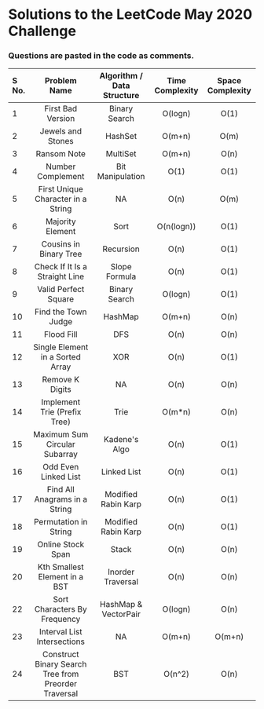 # Solutions to the LeetCode May 2020 Challenge

### Questions are pasted in the code as comments.
| S No. | Problem Name | Algorithm / Data Structure | Time Complexity | Space Complexity |
| :--- | :---: | :---: | :---: | :---: | 
| 1 | First Bad Version | Binary Search | O(logn) | O(1) |
| 2 | Jewels and Stones | HashSet  | O(m+n) | O(m) |
| 3 | Ransom Note | MultiSet | O(m+n) | O(n) |
| 4 | Number Complement | Bit Manipulation | O(1) | O(1) |
| 5 | First Unique Character in a String | NA | O(n) | O(m) |
| 6 | Majority Element | Sort | O(n(logn)) | O(1) |
| 7 | Cousins in Binary Tree | Recursion | O(n) | O(1) |
| 8 | Check If It Is a Straight Line | Slope Formula | O(n) | O(1) |
| 9 | Valid Perfect Square | Binary Search | O(logn) | O(1) |
| 10 | Find the Town Judge | HashMap | O(m+n) | O(n) |
| 11 | Flood Fill | DFS | O(n) | O(n) |
| 12 | Single Element in a Sorted Array | XOR | O(n) | O(1) |
| 13 | Remove K Digits | NA | O(n) | O(n) |
| 14 | Implement Trie (Prefix Tree) | Trie | O(m\*n) | O(n) |
| 15 | Maximum Sum Circular Subarray | Kadene's Algo | O(n) | O(1) |
| 16 | Odd Even Linked List | Linked List | O(n) | O(1) |
| 17 | Find All Anagrams in a String | Modified Rabin Karp | O(n) | O(1) |
| 18 | Permutation in String | Modified Rabin Karp | O(n) | O(1) |
| 19 | Online Stock Span | Stack | O(n) | O(n) |
| 20 | Kth Smallest Element in a BST | Inorder Traversal | O(n) | O(n) |
| 22 | Sort Characters By Frequency | HashMap & VectorPair | O(logn) | O(n) |
| 23 | Interval List Intersections | NA | O(m+n) | O(m+n) |
| 24 | Construct Binary Search Tree from Preorder Traversal | BST | O(n^2) | O(n) |
